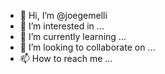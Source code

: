 - 👋 Hi, I’m @joegemelli
- 👀 I’m interested in ...
- 🌱 I’m currently learning ...
- 💞️ I’m looking to collaborate on ...
- 📫 How to reach me ...

<!---
joegemelli/joegemelli is a ✨ special ✨ repository because its `README.md` (this file) appears on your GitHub profile.
You can click the Preview link to take a look at your changes.
--->
